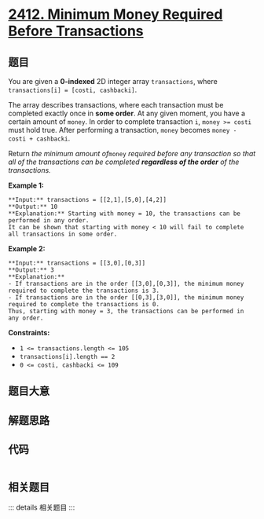 # [2412. Minimum Money Required Before Transactions](https://leetcode.com/problems/minimum-money-required-before-transactions)

## 题目

You are given a **0-indexed** 2D integer array `transactions`, where
`transactions[i] = [costi, cashbacki]`.

The array describes transactions, where each transaction must be completed
exactly once in **some order**. At any given moment, you have a certain amount
of `money`. In order to complete transaction `i`, `money >= costi` must hold
true. After performing a transaction, `money` becomes `money - costi +
cashbacki`.

Return _the minimum amount of_`money` _required before any transaction so that
all of the transactions can be completed **regardless of the order** of the
transactions._



**Example 1:**

    
    
    **Input:** transactions = [[2,1],[5,0],[4,2]]
    **Output:** 10
    **Explanation:** Starting with money = 10, the transactions can be performed in any order.
    It can be shown that starting with money < 10 will fail to complete all transactions in some order.
    

**Example 2:**

    
    
    **Input:** transactions = [[3,0],[0,3]]
    **Output:** 3
    **Explanation:**
    - If transactions are in the order [[3,0],[0,3]], the minimum money required to complete the transactions is 3.
    - If transactions are in the order [[0,3],[3,0]], the minimum money required to complete the transactions is 0.
    Thus, starting with money = 3, the transactions can be performed in any order.
    



**Constraints:**

  * `1 <= transactions.length <= 105`
  * `transactions[i].length == 2`
  * `0 <= costi, cashbacki <= 109`


## 题目大意

## 解题思路

## 代码

```javascript

```

## 相关题目

::: details 相关题目
:::
